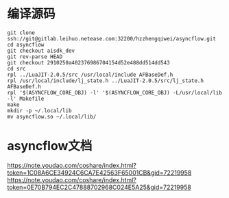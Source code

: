 # 编译源码

```
git clone ssh://git@gitlab.leihuo.netease.com:32200/hzzhengqiwei/asyncflow.git
cd asyncflow
git checkout aisdk_dev
git rev-parse HEAD
git checkout 2910250a402376986704154d52e488dd514dd543
cd src
rpl ../LuaJIT-2.0.5/src /usr/local/include AFBaseDef.h
rpl /usr/local/include/lj_state.h ../LuaJIT-2.0.5/src/lj_state.h AFBaseDef.h
rpl '$(ASYNCFLOW_CORE_OBJ) -l' '$(ASYNCFLOW_CORE_OBJ) -L/usr/local/lib -l' Makefile
make
mkdir -p ~/.local/lib
mv asyncflow.so ~/.local/lib/
```

# asyncflow文档

<https://note.youdao.com/coshare/index.html?token=1C08A6CE34924C6CA7E42563F65001CB&gid=72219958>
<https://note.youdao.com/coshare/index.html?token=0E70B794EC2C47888702968C024E5A25&gid=72219958>
